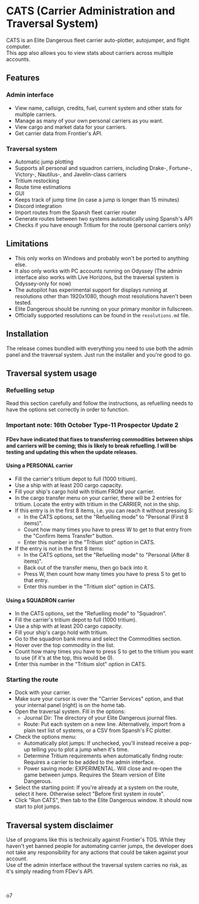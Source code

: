 # CATS (Carrier Administration and Traversal System)
CATS is an Elite Dangerous fleet carrier auto-plotter, autojumper, and flight computer.
<br>
This app also allows you to view stats about carriers across multiple accounts.

## Features
### Admin interface
* View name, callsign, credits, fuel, current system and other stats for multiple carriers.
* Manage as many of your own personal carriers as you want.
* View cargo and market data for your carriers.
* Get carrier data from Frontier's API.
### Traversal system
* Automatic jump plotting
* Supports all personal and squadron carriers, including Drake-, Fortune-, Victory-, Nautilus-, and Javelin-class carriers
* Tritium restocking
* Route time estimations
* GUI
* Keeps track of jump time (in case a jump is longer than 15 minutes)
* Discord integration
* Import routes from the Spansh fleet carrier router
* Generate routes between two systems automatically using Spansh's API
* Checks if you have enough Tritium for the route (personal carriers only)

## Limitations
* This only works on Windows and probably won't be ported to anything else.
* It also only works with PC accounts running on Odyssey (The admin interface also works with Live Horizons, but the traversal system is Odyssey-only for now)
* The autopilot has experimental support for displays running at resolutions other than 1920x1080, though most resolutions haven't been tested.
* Elite Dangerous should be running on your primary monitor in fullscreen.
* Officially supported resolutions can be found in the `resolutions.md` file.

## Installation
The release comes bundled with everything you need to use both the admin panel and the traversal system. Just run the installer and you're good to go.

## Traversal system usage
### Refuelling setup
Read this section carefully and follow the instructions, as refuelling needs to have the options set correctly in order to function.

### Important note: 16th October Type-11 Prospector Update 2
#### FDev have indicated that fixes to transferring commodities between ships and carriers will be coming; this is likely to break refuelling. I will be testing and updating this when the update releases.

#### Using a PERSONAL carrier
* Fill the carrier's tritium depot to full (1000 tritium).
* Use a ship with at least 200 cargo capacity.
* Fill your ship's cargo hold with tritium FROM your carrier.
* In the cargo transfer menu on your carrier, there will be 2 entries for tritium. Locate the entry with tritium in the CARRIER, not in the ship.
* If this entry is in the first 8 items, i.e. you can reach it without pressing S:
  * In the CATS options, set the "Refuelling mode" to "Personal (First 8 items)".
  * Count how many times you have to press W to get to that entry from the "Confirm Items Transfer" button.
  * Enter this number in the "Tritium slot" option in CATS.
* If the entry is not in the first 8 items:
    * In the CATS options, set the "Refuelling mode" to "Personal (After 8 items)".
    * Back out of the transfer menu, then go back into it.
    * Press W, then count how many times you have to press S to get to that entry.
    * Enter this number in the "Tritium slot" option in CATS.

#### Using a SQUADRON carrier
* In the CATS options, set the "Refuelling mode" to "Squadron".
* Fill the carrier's tritium depot to full (1000 tritium).
* Use a ship with at least 200 cargo capacity.
* Fill your ship's cargo hold with tritium.
* Go to the squadron bank menu and select the Commodities section.
* Hover over the top commodity in the list.
* Count how many times you have to press S to get to the tritium you want to use (if it's at the top, this would be 0).
* Enter this number in the "Tritium slot" option in CATS.

### Starting the route
* Dock with your carrier.
* Make sure your cursor is over the "Carrier Services" option, and that your internal panel (right) is on the home tab.
* Open the traversal system. Fill in the options:
  * Journal Dir: The directory of your Elite Dangerous journal files.
  * Route: Put each system on a new line. Alternatively, import from a plain text list of systems, or a CSV from Spansh's FC plotter.
* Check the options menu:
  * Automatically plot jumps: If unchecked, you'll instead receive a pop-up telling you to plot a jump when it's time.
  * Determine Tritium requirements when automatically findng route: Requires a carrier to be added to the admin interface.
  * Power saving mode: EXPERIMENTAL. Will close and re-open the game between jumps. Requires the Steam version of Elite Dangerous.
* Select the starting point: If you're already at a system on the route, select it here. Otherwise select "Before first system in route".
* Click "Run CATS", then tab to the Elite Dangerous window. It should now start to plot jumps.

## Traversal system disclaimer
Use of programs like this is technically against Frontier's TOS. While they haven't yet banned people for automating carrier jumps, the developer does not take any responsibility for any actions that could be taken against your account.<br>
Use of the admin interface without the traversal system carries no risk, as it's simply reading from FDev's API.

<br><br>
o7
